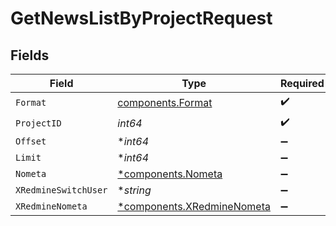 # GetNewsListByProjectRequest


## Fields

| Field                                                                   | Type                                                                    | Required                                                                | Description                                                             | Example                                                                 |
| ----------------------------------------------------------------------- | ----------------------------------------------------------------------- | ----------------------------------------------------------------------- | ----------------------------------------------------------------------- | ----------------------------------------------------------------------- |
| `Format`                                                                | [components.Format](../../models/components/format.md)                  | :heavy_check_mark:                                                      | N/A                                                                     |                                                                         |
| `ProjectID`                                                             | *int64*                                                                 | :heavy_check_mark:                                                      | N/A                                                                     |                                                                         |
| `Offset`                                                                | **int64*                                                                | :heavy_minus_sign:                                                      | N/A                                                                     |                                                                         |
| `Limit`                                                                 | **int64*                                                                | :heavy_minus_sign:                                                      | N/A                                                                     |                                                                         |
| `Nometa`                                                                | [*components.Nometa](../../models/components/nometa.md)                 | :heavy_minus_sign:                                                      | N/A                                                                     |                                                                         |
| `XRedmineSwitchUser`                                                    | **string*                                                               | :heavy_minus_sign:                                                      | N/A                                                                     | jsmith                                                                  |
| `XRedmineNometa`                                                        | [*components.XRedmineNometa](../../models/components/xredminenometa.md) | :heavy_minus_sign:                                                      | N/A                                                                     |                                                                         |